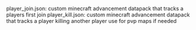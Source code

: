 player_join.json: custom minecraft advancement datapack that tracks a players first join
player_kill.json: custom minecraft advancement datapack that tracks a player killing another player
use for pvp maps if needed

